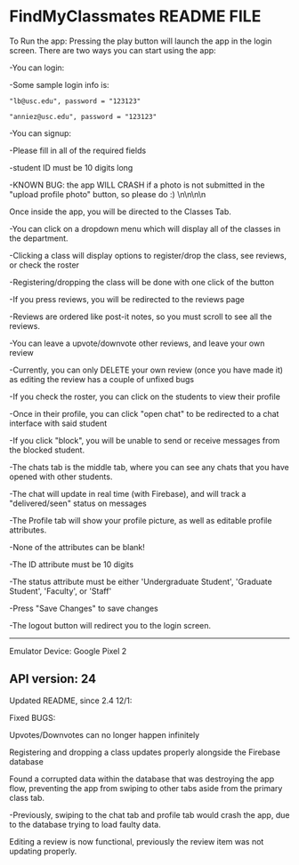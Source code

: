 # FindMyClassmates README FILE

To Run the app:
Pressing the play button will launch the app in the login screen. There are two ways you can start using the app:

-You can login:

  -Some sample login info is:
  
    "lb@usc.edu", password = "123123"
    
    "anniez@usc.edu", password = "123123"
    
-You can signup:

  -Please fill in all of the required fields
  
  -student ID must be 10 digits long
  
  -KNOWN BUG: the app WILL CRASH if a photo is not submitted in the "upload profile photo" button, so please do :)
\n\n\n\n

Once inside the app, you will be directed to the Classes Tab.

-You can click on a dropdown menu which will display all of the classes in the department.

-Clicking a class will display options to register/drop the class, see reviews, or check the roster

-Registering/dropping the class will be done with one click of the button

-If you press reviews, you will be redirected to the reviews page

  -Reviews are ordered like post-it notes, so you must scroll to see all the reviews.
  
  -You can leave a upvote/downvote other reviews, and leave your own review
  
  -Currently, you can only DELETE your own review (once you have made it) as editing the review has a couple of unfixed bugs
  
-If you check the roster, you can click on the students to view their profile

  -Once in their profile, you can click "open chat" to be redirected to a chat interface with said student
  
  -If you click "block", you will be unable to send or receive messages from the blocked student.
  
-The chats tab is the middle tab, where you can see any chats that you have opened with other students.

  -The chat will update in real time (with Firebase), and will track a "delivered/seen" status on messages
  
-The Profile tab will show your profile picture, as well as editable profile attributes.

  -None of the attributes can be blank!
  
  -The ID attribute must be 10 digits
  
  -The status attribute must be either 'Undergraduate Student', 'Graduate Student', 'Faculty', or 'Staff'
  
  -Press "Save Changes" to save changes
  
  -The logout button will redirect you to the login screen.
  

-------------------------------------------------------
Emulator Device: Google Pixel 2

API version: 24
-------------------------------------------------------

Updated README, since 2.4 12/1:

Fixed BUGS: 

Upvotes/Downvotes can no longer happen infinitely

Registering and dropping a class updates properly alongside the Firebase database

Found a corrupted data within the database that was destroying the app flow, preventing the app from swiping to other tabs aside from the primary class tab.
  
  -Previously, swiping to the chat tab and profile tab would crash the app, due to the database trying to load faulty data.

Editing a review is now functional, previously the review item was not updating properly.
